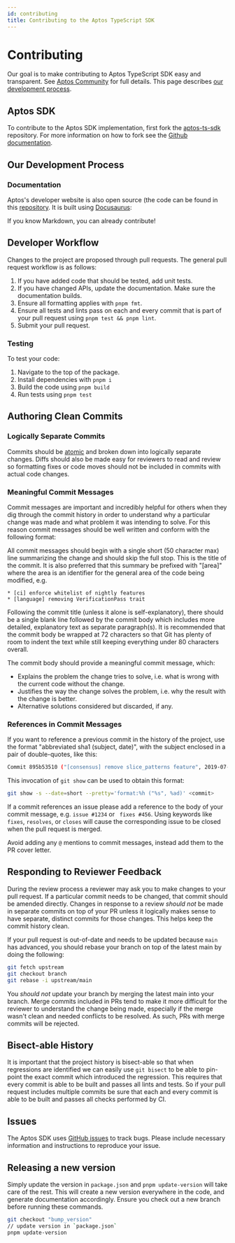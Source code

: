 ```yaml
---
id: contributing
title: Contributing to the Aptos TypeScript SDK
---
```


# Contributing

Our goal is to make contributing to Aptos TypeScript SDK easy and transparent. See [Aptos Community](https://aptos.dev/community) 
for full details. This page describes [our development process](#our-development-process).

## Aptos SDK

To contribute to the Aptos SDK implementation, first fork the [aptos-ts-sdk](https://github.com/aptos-labs/aptos-ts-sdk) 
repository.  For more information on how to fork see the [Github documentation](https://docs.github.com/en/get-started/quickstart/fork-a-repo).

## Our Development Process
### Documentation

Aptos's developer website is also open source (the code can be found in this 
[repository](https://github.com/aptos-labs/aptos-core/tree/main/developers-docs-site/).  It is built using 
[Docusaurus](https://docusaurus.io/):

If you know Markdown, you can already contribute!

## Developer Workflow

Changes to the project are proposed through pull requests. The general pull request workflow is as follows:

1. If you have added code that should be tested, add unit tests.
2. If you have changed APIs, update the documentation. Make sure the documentation builds.
3. Ensure all formatting applies with `pnpm fmt`.
4. Ensure all tests and lints pass on each and every commit that is part of your pull request using `pnpm test && pnpm lint`.
5. Submit your pull request.

### Testing

To test your code:

1. Navigate to the top of the package.
2. Install dependencies with `pnpm i`
3. Build the code using `pnpm build`
4. Run tests using `pnpm test`

## Authoring Clean Commits

### Logically Separate Commits

Commits should be [atomic](https://en.wikipedia.org/wiki/Atomic_commit#Atomic_commit_convention) and broken down into 
logically separate changes. Diffs should also be made easy for reviewers to read and review so formatting fixes or code 
moves should not be included in commits with actual code changes.

### Meaningful Commit Messages

Commit messages are important and incredibly helpful for others when they dig through the commit history in order to 
understand why a particular change was made and what problem it was intending to solve. For this reason commit messages 
should be well written and conform with the following format:

All commit messages should begin with a single short (50 character max) line summarizing the change and should skip the 
full stop. This is the title of the commit. It is also preferred that this summary be prefixed with "[area]" where the 
area is an identifier for the general area of the code being modified, e.g.

```
* [ci] enforce whitelist of nightly features
* [language] removing VerificationPass trait
```


Following the commit title (unless it alone is self-explanatory), there should be a single blank line followed by the 
commit body which includes more detailed, explanatory text as separate paragraph(s). It is recommended that the commit 
body be wrapped at 72 characters so that Git has plenty of room to indent the text while still keeping everything under 
80 characters overall.

The commit body should provide a meaningful commit message, which:
* Explains the problem the change tries to solve, i.e. what is wrong with the current code without the change.
* Justifies the way the change solves the problem, i.e. why the result with the change is better.
* Alternative solutions considered but discarded, if any.

### References in Commit Messages

If you want to reference a previous commit in the history of the project, use the format "abbreviated sha1 (subject, 
date)", with the subject enclosed in a pair of double-quotes, like this:

```bash
Commit 895b53510 ("[consensus] remove slice_patterns feature", 2019-07-18) noticed that ...
```

This invocation of `git show` can be used to obtain this format:

```bash
git show -s --date=short --pretty='format:%h ("%s", %ad)' <commit>
```

If a commit references an issue please add a reference to the body of your commit message, e.g. `issue #1234` or `
fixes #456`. Using keywords like `fixes`, `resolves`, or `closes` will cause the corresponding issue to be closed when 
the pull request is merged.

Avoid adding any `@` mentions to commit messages, instead add them to the PR cover letter.

## Responding to Reviewer Feedback

During the review process a reviewer may ask you to make changes to your pull request. If a particular commit needs to 
be changed, that commit should be amended directly. Changes in response to a review *should not* be made in separate 
commits on top of your PR unless it logically makes sense to have separate, distinct commits for those changes. This 
helps keep the commit history clean.

If your pull request is out-of-date and needs to be updated because `main` has advanced, you should rebase your branch 
on top of the latest main by doing the following:

```bash
git fetch upstream
git checkout branch
git rebase -i upstream/main
```

You *should not* update your branch by merging the latest main into your branch. Merge commits included in PRs tend to 
make it more difficult for the reviewer to understand the change being made, especially if the merge wasn't clean and 
needed conflicts to be resolved. As such, PRs with merge commits will be rejected.

## Bisect-able History

It is important that the project history is bisect-able so that when regressions are identified we can easily use 
`git bisect` to be able to pin-point the exact commit which introduced the regression. This requires that every commit 
is able to be built and passes all lints and tests. So if your pull request includes multiple commits be sure that each 
and every commit is able to be built and passes all checks performed by CI.

## Issues

The Aptos SDK uses [GitHub issues](https://github.com/aptos-labs/aptos-ts-sdk/issues) to track bugs. Please include 
necessary information and instructions to reproduce your issue.

## Releasing a new version

Simply update the version in `package.json` and `pnpm update-version` will take care of the rest. This will create a new
version everywhere in the code, and generate documentation accordingly.  Ensure you check out a new branch before running
these commands.

```bash
git checkout "bump_version"
// update version in `package.json`
pnpm update-version
```
